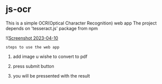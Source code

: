 # js-ocr
This is a simple OCR(Optical Character Recognition) web app
The project depends on 'tesseract.js' package from npm

!([Screenshot 2023-04-10 ](https://user-images.githubusercontent.com/114868325/231012084-4bb49cd3-7eff-4124-b7e8-d1d3719b40fd.png)
<!-- tps://drive.google.com/file/d/1wdVcgKbTfhm-b6IXCt0AIhOTZjjG8yIV/view?usp=share_link) -->

    steps to use the web app
1. add image u wishe to convert to pdf
2. press submit button 

3. you will be pressented with the result

